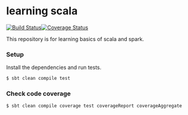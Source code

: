 # learning scala

[![Build Status](https://travis-ci.org/ashishkujoy/learning_scala.svg?branch=master)](https://travis-ci.org/ashishkujoy/learning_scala)[![Coverage Status](https://coveralls.io/repos/github/ashishkujoy/learning_scala/badge.svg?branch=master)](https://coveralls.io/github/ashishkujoy/learning_scala?branch=master)

This repository is for learning basics of scala and spark.

### Setup
Install the dependencies and run tests.
```sh
$ sbt clean compile test
```

### Check code coverage
```sh
$ sbt clean compile coverage test coverageReport coverageAggregate
```
